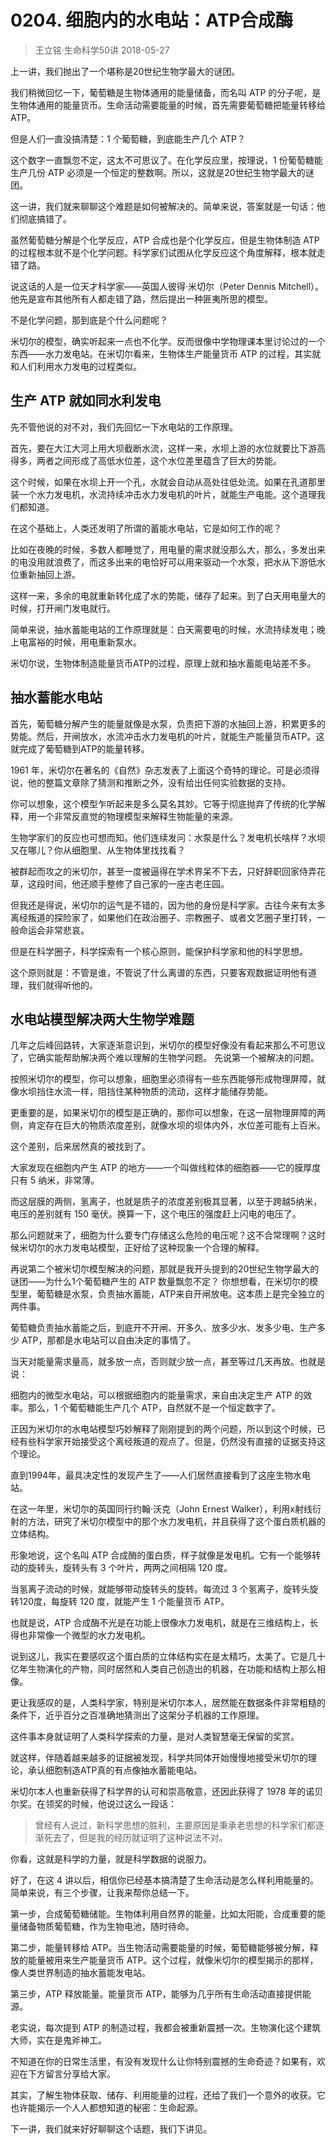 # 0204. 细胞内的水电站：ATP合成酶
> 王立铭·生命科学50讲
2018-05-27

上一讲，我们抛出了一个堪称是20世纪生物学最大的谜团。

我们稍微回忆一下，葡萄糖是生物体通用的能量储备，而名叫 ATP 的分子呢，是生物体通用的能量货币。生命活动需要能量的时候，首先需要葡萄糖把能量转移给 ATP。

但是人们一直没搞清楚：1 个葡萄糖，到底能生产几个 ATP？

这个数字一直飘忽不定，这太不可思议了。在化学反应里，按理说，1 份葡萄糖能生产几份 ATP 必须是一个恒定的整数啊。所以，这就是20世纪生物学最大的谜团。

这一讲，我们就来聊聊这个难题是如何被解决的。简单来说，答案就是一句话：他们彻底搞错了。

虽然葡萄糖分解是个化学反应，ATP 合成也是个化学反应，但是生物体制造 ATP 的过程根本就不是个化学问题。科学家们试图从化学反应这个角度解释，根本就走错了路。

说这话的人是一位天才科学家——英国人彼得·米切尔（Peter Dennis Mitchell）。他先是宣布其他所有人都走错了路，然后提出一种匪夷所思的模型。

不是化学问题，那到底是个什么问题呢？

米切尔的模型，确实听起来一点也不化学。反而很像中学物理课本里讨论过的一个东西——水力发电站。在米切尔看来，生物体生产能量货币 ATP 的过程，其实就和人们利用水力发电的过程类似。

## 生产 ATP 就如同水利发电
先不管他说的对不对，我们先回忆一下水电站的工作原理。

首先，要在大江大河上用大坝截断水流，这样一来，水坝上游的水位就要比下游高得多，两者之间形成了高低水位差，这个水位差里蕴含了巨大的势能。

这个时候，如果在水坝上开一个孔，水就会自动从高处往低处流。如果在孔道那里装一个水力发电机，水流持续冲击水力发电机的叶片，就能生产电能。这个道理我们都知道。

在这个基础上，人类还发明了所谓的蓄能水电站，它是如何工作的呢？

比如在夜晚的时候，多数人都睡觉了，用电量的需求就没那么大，那么，多发出来的电没用就浪费了，而这多出来的电恰好可以用来驱动一个水泵，把水从下游低水位重新抽回上游。

这样一来，多余的电就重新转化成了水的势能，储存了起来。到了白天用电量大的时候，打开闸门发电就行。

简单来说，抽水蓄能电站的工作原理就是：白天需要电的时候，水流持续发电；晚上电富裕的时候，用电重新泵水。

米切尔说，生物体制造能量货币ATP的过程，原理上就和抽水蓄能电站差不多。

## 抽水蓄能水电站
首先，葡萄糖分解产生的能量就像是水泵，负责把下游的水抽回上游，积累更多的势能。然后，开闸放水，水流冲击水力发电机的叶片，就能生产能量货币ATP。这就完成了葡萄糖到ATP的能量转移。

1961 年，米切尔在著名的《自然》杂志发表了上面这个奇特的理论。可是必须得说，他的整篇文章除了猜测和推断之外，没有给出任何实验数据的支持。

你可以想象，这个模型乍听起来是多么莫名其妙。它等于彻底抛弃了传统的化学解释，用一个非常反直觉的物理模型来解释生物能量的来源。

生物学家们的反应也可想而知。他们连续发问：水泵是什么？发电机长啥样？水坝又在哪儿？你从细胞里、从生物体里找找看？

被群起而攻之的米切尔，甚至一度被逼得在学术界呆不下去，只好辞职回家侍弄花草，这段时间，他还顺手整修了自己家的一座古老庄园。

但我还是得说，米切尔的运气是不错的，因为他的身份是科学家。古往今来有太多离经叛道的探险家了，如果他们在政治圈子、宗教圈子、或者文艺圈子里打转，一般命运会非常悲哀。

但是在科学圈子，科学探索有一个核心原则，能保护科学家和他的科学思想。

这个原则就是：不管是谁，不管说了什么离谱的东西，只要客观数据证明他有道理，我们就得听他的。

## 水电站模型解决两大生物学难题
几年之后峰回路转，大家逐渐意识到，米切尔的模型好像没有看起来那么不可思议了，它确实能帮助解决两个难以理解的生物学问题。
先说第一个被解决的问题。

按照米切尔的模型，你可以想象，细胞里必须得有一些东西能够形成物理屏障，就像水坝挡住水流一样，阻挡住某种物质的流动，这样才能储存势能。

更重要的是，如果米切尔的模型是正确的，那你可以想象，在这一层物理屏障的两侧，肯定存在巨大的物质浓度差别，就像水坝的坝体内外，水位差可能有上百米。

这个差别，后来居然真的被找到了。

大家发现在细胞内产生 ATP 的地方——一个叫做线粒体的细胞器——它的膜厚度只有 5 纳米，非常薄。

而这层膜的两侧，氢离子，也就是质子的浓度差别极其显著，以至于跨越5纳米，电压的差别就有 150 毫伏。换算一下，这个电压的强度赶上闪电的电压了。

那么问题就来了，细胞为什么要专门存储这么危险的电压呢？这不合常理啊？这时候米切尔的水力发电站模型，正好给了这种现象一个合理的解释。

再说第二个被米切尔模型解决的问题，那就是我开头提到的20世纪生物学最大的谜团——为什么1个葡萄糖产生的 ATP 数量飘忽不定？
你想想看，在米切尔的模型里，葡萄糖是水泵，负责抽水蓄能，ATP来自开闸放电。这本质上是完全独立的两件事。

葡萄糖负责抽水蓄能之后，到底开不开闸、开多久、放多少水、发多少电、生产多少 ATP，那都是水电站可以自由决定的事情了。

当天对能量需求量高，就多放一点，否则就少放一点，甚至等过几天再放。也就是说：

细胞内的微型水电站，可以根据细胞内的能量需求，来自由决定生产 ATP 的效率。那么，1 个葡萄糖能生产几个 ATP，自然就不是一个恒定数字了。

正因为米切尔的水电站模型巧妙解释了刚刚提到的两个问题，所以到这个时候，已经有些科学家开始接受这个离经叛道的观点了。但是，仍然没有直接的证据支持这个理论。

直到1994年，最具决定性的发现产生了——人们居然直接看到了这座生物水电站。

在这一年里，米切尔的英国同行约翰·沃克（John Ernest Walker），利用x射线衍射的方法，研究了米切尔模型中的那个水力发电机，并且获得了这个蛋白质机器的立体结构。

形象地说，这个名叫 ATP 合成酶的蛋白质，样子就像是发电机。它有一个能够转动的旋转头，旋转头有 3 个叶片，两两之间相隔 120 度。

当氢离子流动的时候，就能够带动旋转头的旋转。每流过 3 个氢离子，旋转头旋转120度，每旋转 120 度，就能产生 1 个能量货币 ATP。

也就是说，ATP 合成酶不光是在功能上很像水力发电机，就是在三维结构上，长得也非常像一个微型的水力发电机。

说到这儿，我实在要感叹这个蛋白质的立体结构实在是太精巧，太美了。它是几十亿年生物演化的产物，同时居然和人类自己创造出的机器，在功能和结构上那么相像。

更让我感叹的是，人类科学家，特别是米切尔本人，居然能在数据条件非常粗糙的条件下，近乎百分之百准确地猜测出了这架分子机器的工作原理。

这件事本身就证明了人类科学探索的力量，是对人类智慧毫无保留的奖赏。

就这样，伴随着越来越多的证据被发现，科学共同体开始慢慢地接受米切尔的理论，承认细胞制造ATP真的有点像抽水蓄能电站。

米切尔本人也重新获得了科学界的认可和崇高敬意，还因此获得了 1978 年的诺贝尔奖。在领奖的时候，他说过这么一段话：

> 曾经有人说过，新科学思想的胜利，主要原因是秉承老思想的科学家们都逐渐死去了，但是我的经历就证明了这种说法不对。

你看，这就是科学的力量，就是科学数据的说服力。

好了，在这 4 讲以后，相信你已经基本搞清楚了生命活动是怎么样利用能量的。简单来说，有三个步骤，让我来帮你总结一下。

第一步，合成葡萄糖储能。生物体利用自然界的能量，比如太阳能，合成重要的能量储备物质葡萄糖，作为生物电池，随时待命。

第二步，能量转移给 ATP。当生物活动需要能量的时候，葡萄糖能够被分解，释放的能量被用来生产能量货币 ATP。这个过程，就像米切尔的模型揭示的那样，像人类世界制造的抽水蓄能发电站。

第三步，ATP 释放能量。能量货币 ATP，能够为几乎所有生命活动直接提供能源。

老实说，每次提到 ATP 的制造过程，我都会被重新震撼一次。生物演化这个建筑大师，实在是鬼斧神工。

不知道在你的日常生活里，有没有发现什么让你特别震撼的生命奇迹？如果有，欢迎在下方留言分享给大家。

其实，了解生物体获取、储存、利用能量的过程，还给了我们一个意外的收获。它也许能揭示一个人人都想知道的秘密：生命起源。

下一讲，我们就来好好聊聊这个话题，我们下讲见。